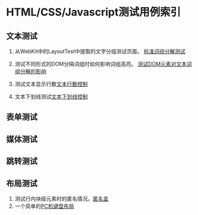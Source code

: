 # HTML/CSS/Javascript测试用例索引
## 文本测试
1. 从WebKit中的LayoutTest中提取的文字分组测试页面。 [标准词组分解测试](cjk_segmentation.html)

2. 测试不同形式的DOM分隔词组时如何影响词组高亮。 [测试DOM元素对文本词组分解的影响](segmentation_border.html)

3. 测试文本显示行数[文本行数控制](line_clamp.html)

4. 文本下划线测试[文本下划线控制](text_underline.html)
## 表单测试
## 媒体测试
## 跳转测试
## 布局测试
1. 测试行内块级元素时的匿名情况。[匿名盒](boxes.html)
2. 一个简单的[PC机键盘布局](keyboard.html)
